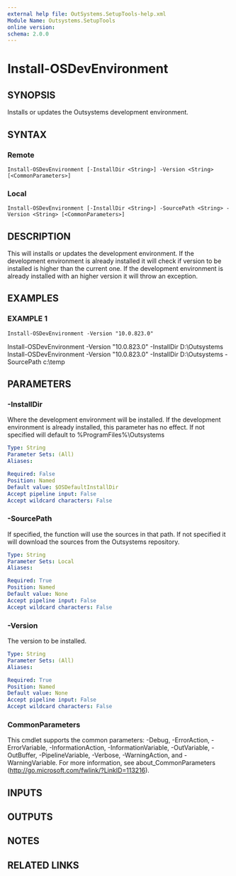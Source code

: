 ```yaml
---
external help file: OutSystems.SetupTools-help.xml
Module Name: Outsystems.SetupTools
online version:
schema: 2.0.0
---
```


# Install-OSDevEnvironment

## SYNOPSIS
Installs or updates the Outsystems development environment.

## SYNTAX

### Remote
```
Install-OSDevEnvironment [-InstallDir <String>] -Version <String> [<CommonParameters>]
```

### Local
```
Install-OSDevEnvironment [-InstallDir <String>] -SourcePath <String> -Version <String> [<CommonParameters>]
```

## DESCRIPTION
This will installs or updates the development environment.
If the development environment is already installed it will check if version to be installed is higher than the current one.
If the development environment is already installed with an higher version it will throw an exception.

## EXAMPLES

### EXAMPLE 1
```
Install-OSDevEnvironment -Version "10.0.823.0"
```

Install-OSDevEnvironment -Version "10.0.823.0" -InstallDir D:\Outsystems
Install-OSDevEnvironment -Version "10.0.823.0" -InstallDir D:\Outsystems -SourcePath c:\temp

## PARAMETERS

### -InstallDir
Where the development environment will be installed.
If the development environment is already installed, this parameter has no effect.
If not specified will default to %ProgramFiles%\Outsystems

```yaml
Type: String
Parameter Sets: (All)
Aliases:

Required: False
Position: Named
Default value: $OSDefaultInstallDir
Accept pipeline input: False
Accept wildcard characters: False
```

### -SourcePath
If specified, the function will use the sources in that path.
If not specified it will download the sources from the Outsystems repository.

```yaml
Type: String
Parameter Sets: Local
Aliases:

Required: True
Position: Named
Default value: None
Accept pipeline input: False
Accept wildcard characters: False
```

### -Version
The version to be installed.

```yaml
Type: String
Parameter Sets: (All)
Aliases:

Required: True
Position: Named
Default value: None
Accept pipeline input: False
Accept wildcard characters: False
```

### CommonParameters
This cmdlet supports the common parameters: -Debug, -ErrorAction, -ErrorVariable, -InformationAction, -InformationVariable, -OutVariable, -OutBuffer, -PipelineVariable, -Verbose, -WarningAction, and -WarningVariable. For more information, see about_CommonParameters (http://go.microsoft.com/fwlink/?LinkID=113216).

## INPUTS

## OUTPUTS

## NOTES

## RELATED LINKS
